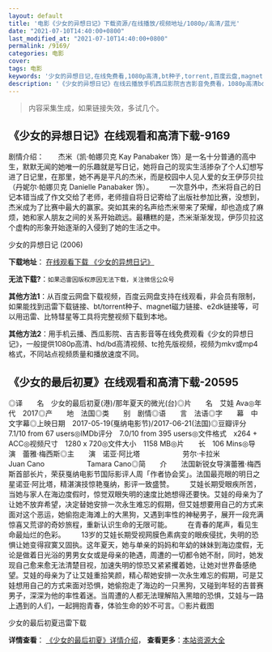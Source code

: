 ```yaml
---
layout: default
title: '电影《少女的异想日记》下载资源/在线播放/视频地址/1080p/高清/蓝光'
date: "2021-07-10T14:40:00+0800"
last_modified_at: "2021-07-10T14:40:00+0800"
permalink: /9169/
categories: 电影
cover:
tags: 电影
keywords: '少女的异想日记,在线免费看,1080p高清,bt种子,torrent,百度云盘,magnet,磁力链,迅雷下载资源'
description: '《少女的异想日记》在线云播放手机西瓜影院吉吉影音免费看，1080p高清bd/hd未删减完整版和tc抢先枪版，mkv/mp4格式，附带bt/torrent种子、magnet/磁力链、百度云盘、网盘资源迅雷下载链接'
---
```


>内容采集生成，如果链接失效，多试几个。


## 《少女的异想日记》在线观看和高清下载-9169

剧情介绍：　　杰米（凯·帕娜贝克 Kay Panabaker 饰）是一名十分普通的高中生，默默无闻的她唯一的乐趣就是写日记，她将自己的现实生活掺杂了个人幻想写进了日记里，在那里，她不再是平凡的杰米，而是校园中人见人爱的女王伊莎贝拉（丹妮尔·帕娜贝克 Danielle Panabaker 饰）。 　　一次意外中，杰米将自己的日记本错当成了作文交给了老师，老师擅自将日记寄给了出版社参加比赛，没想到，杰米成为了比赛中最大的赢家。突如其来的名声给杰米带来了荣耀，却也造成了麻烦，她和家人朋友之间的关系开始疏远。最糟糕的是，杰米渐渐发现，伊莎贝拉这个虚构的形象开始逐渐的入侵到了她的生活之中。


少女的异想日记 (2006)

**下载地址**： [在线观看下载 《少女的异想日记》](https://www.btbtdy.me/btdy/dy9851.html) 


**无法下载?**：`如果迅雷因版权原因无法下载，关注微信公众号 `

**其他方法1**：从百度云网盘下载视频，百度云网盘支持在线观看，非会员有限制，如果能找到迅雷下载链接、bt/torrent种子、magnet磁力链接、e2dk链接等，可以用迅雷、比特彗星等工具将完整视频下载到本地。

**其他方法2**：用手机云播、西瓜影院、吉吉影音等在线免费观看《少女的异想日记》，一般提供1080p高清、hd/bd高清视频、tc抢先版视频，视频为mkv或mp4格式，不同站点视频质量和播放速度不同。


## 《少女的最后初夏》在线观看和高清下载-20595

◎译　　名　少女的最后初夏(港)/那年夏天的微光(台)◎片　　名　艾娃 Ava◎年　　代　2017◎产　　地　法国◎类　　别　剧情◎语　　言　法语◎字　　幕　中文字幕◎上映日期　2017-05-19(戛纳电影节)/2017-06-21(法国)◎豆瓣评分　7.1/10 from 67 users◎IMDb评分　7.0/10 from 395 users◎文件格式　x264 + ACC◎视频尺寸　1280 x 720◎文件大小　1158 MB◎片　　长　106 Mins◎导　　演　蕾雅·梅西斯◎主　　演　诺亚·阿比塔　　　　　　劳尔·卡拉米　　　　　　Juan Cano　　　　　　Tamara Cano◎简　　介　　法国新锐女导演蕾雅·梅西斯首部长片，荣获戛纳电影节国际影评人周「作者协会奖」。法国最亮眼的明日之星诺亚·阿比塔，精湛演技惊艳戛纳，影评一致盛赞。 　　艾娃长期受眼疾所苦，当她与家人在海边度假时，惊觉双眼失明的速度比她想得还要快。艾娃的母亲为了让她不放弃希望，决定替她安排一次永生难忘的假期，但艾娃想要用自己的方式来面对这个恶运，她偷抱走海滩上的大黑狗，又遇到率性的神秘男子，展开一段充满惊喜又荒谬的奇妙旅程，重新认识生命的无限可能。 　　在青春的尾声，看见生命最灿烂的色彩。 　　13岁的艾娃长期受视网膜色素病变的眼疾侵扰，失明的恐惧让她变得寂寞又固执。这年夏天，她与单亲的妈妈和年幼的妹妹到海边度假，无论是做着日光浴的男男女女或是母亲的艳遇，周遭的一切都令她不耐，同时，她发现自己愈来愈无法清楚目视，加速失明的惊恐又紧紧攫着她，让她对世界备感绝望。艾娃的母亲为了让艾娃重拾笑颜，精心帮她安排一次永生难忘的假期，可是艾娃想用自己的方式来面对恐惧，她偷抱走了海边的一只黑狗，又碰到年轻的吉普赛男子，深深为他的率性着迷。当周遭的人都无法理解陷入黑暗的恐惧，艾娃与一路上遇到的人们，一起拥抱青春，体验生命的妙不可言。◎影片截图


少女的最后初夏迅雷下载

**详情查看**： [《少女的最后初夏》详情介绍](/movie/20595/)， **查看更多**：[本站资源大全](/movie/t/all/)

